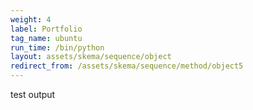 ```yaml
---
weight: 4
label: Portfolio
tag_name: ubuntu
run_time: /bin/python
layout: assets/skema/sequence/object
redirect_from: /assets/skema/sequence/method/object5
---
```

test output
